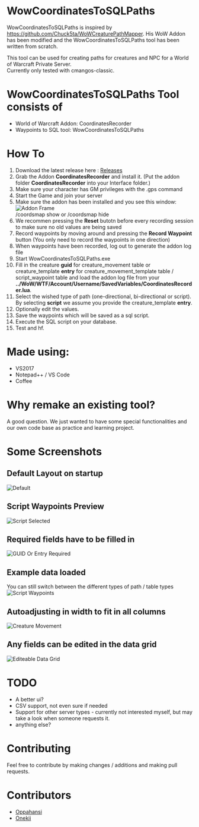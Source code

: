 # WowCoordinatesToSQLPaths
WowCoordinatesToSQLPaths is inspired by https://github.com/Chuck5ta/WoWCreaturePathMapper. His WoW Addon has been modified and the WowCoordinatesToSQLPaths tool has been written from scratch.

This tool can be used for creating paths for creatures and NPC for a World of Warcraft Private Server.  
Currently only tested with cmangos-classic.

# WowCoordinatesToSQLPaths Tool consists of
- World of Warcraft Addon: CoordinatesRecorder
- Waypoints to SQL tool: WowCoordinatesToSQLPaths

# How To
1. Download the latest release here : [Releases](https://github.com/oppahansi/WowCoordinatesToSQLPaths/releases)
2. Grab the Addon **CoordinatesRecorder** and install it. (Put the addon folder **CoordinatesRecorder** into your Interface folder.)
3. Make sure your character has GM privileges with the .gps command
4. Start the Game and join your server
5. Make sure the addon has been installed and you see this window:  
![Addon Frame](https://image.prntscr.com/image/531dcfb5014c478484d0eb909e62ec9f.png)  
/coordsmap show or /coordsmap hide 
6. We recommen pressing the **Reset** butotn before every recording session to make sure no old values are being saved
7. Record waypoints by moving around and pressing the **Record Waypoint** button (You only need to record the waypoints in one direction)
8. When waypoints have been recorded, log out to generate the addon log file
9. Start WowCoordinatesToSQLPaths.exe
10. Fill in the creature **guid** for creature_movement table or creature_template **entry** for creature_movement_template table / script_waypoint table and load the addon log file from your **../WoW/WTF/Account/Username/SavedVariables/CoordinatesRecorder.lua**.
11. Select the wished type of path (one-directional, bi-directional or script). By selecting **script** we assume you provide the creature_template **entry**.
12. Optionally edit the values.
13. Save the waypoints which will be saved as a sql script.
14. Execute the SQL script on your database.
15. Test and hf.

# Made using:
- VS2017 
- Notepad++ / VS Code
- Coffee

# Why remake an existing tool?
A good question. We just wanted to have some special functionalities and our own code base as practice and learning project.

# Some Screenshots
## Default Layout on startup
![Default](https://image.prntscr.com/image/229cb60932814bf18e54cf9e2981aaa0.png)

## Script Waypoints Preview
![Script Selected](https://image.prntscr.com/image/3e9ecfbf3bc14389bb854c780e7ba085.png)

## Required fields have to be filled in
![GUID Or Entry Required](https://image.prntscr.com/image/13537d2abba44f09afc6b15d14edf84c.png)

## Example data loaded
You can still switch between the different types of path / table types
![Script Waypoints](https://image.prntscr.com/image/5a1dde9e434745bab9822bac40f214aa.png)

## Autoadjusting in width to fit in all columns
![Creature Movement](https://image.prntscr.com/image/3e52f1a2a9cb4e919aa5f2ebc3c61f7c.png)

## Any fields can be edited in the data grid
![Editeable Data Grid](https://image.prntscr.com/image/0c706206eccc4acbaf1884e960554de7.png)

# TODO
- A better ui?
- CSV support, not even sure if needed
- Support for other server types - currently not interested myself, but may take a look when someone requests it.
- anything else?

# Contributing
Feel free to contribute by making changes / additions and making pull requests.

# Contributors
- [Oppahansi](https://github.com/oppahansi/)
- [Onekii](https://github.com/Onekii)
